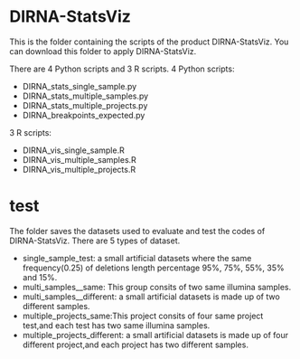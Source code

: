 # DIRNA-StatsViz
This is the folder containing the scripts of the product DIRNA-StatsViz. You can download this folder to apply DIRNA-StatsViz.

There are 4 Python scripts and 3 R scripts.
4 Python scripts:
* DIRNA_stats_single_sample.py
* DIRNA_stats_multiple_samples.py
* DIRNA_stats_multiple_projects.py
* DIRNA_breakpoints_expected.py

3 R scripts:
* DIRNA_vis_single_sample.R
* DIRNA_vis_multiple_samples.R
* DIRNA_vis_multiple_projects.R

# test
The folder saves the datasets used to evaluate and test the codes of DIRNA-StatsViz. There are 5 types of dataset.
 * single_sample_test: a small artificial datasets where the same frequency(0.25) of deletions length percentage 95%, 75%, 55%, 35% and 15%.
 * multi_samples__same: This group consits of two same illumina samples.
 * multi_samples__different: a small artificial datasets is made up of two different samples.
 * multiple_projects_same:This project consits of four same project test,and each test has two same illumina samples.
 * multiple_projects_different: a small artificial datasets is made up of four different project,and each project has two different samples.






